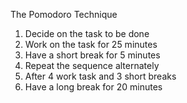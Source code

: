 The Pomodoro Technique 

1. Decide on the task to be done
2. Work on the task for 25 minutes
3. Have a short break for 5 minutes
4. Repeat the sequence alternately
5. After 4 work task and 3 short breaks 
6. Have a long break for 20 minutes
